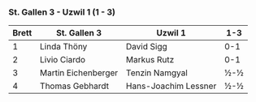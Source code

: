 ### St. Gallen 3 - Uzwil 1 (1 - 3)

| Brett | St. Gallen 3        | Uzwil 1              | 1-3 |
|-------|---------------------|----------------------|-----|
| 1     | Linda Thöny         | David Sigg           | 0-1 |
| 2     | Livio Ciardo        | Markus Rutz          | 0-1 |
| 3     | Martin Eichenberger | Tenzin Namgyal       | ½-½ |
| 4     | Thomas Gebhardt     | Hans-Joachim Lessner | ½-½ |
